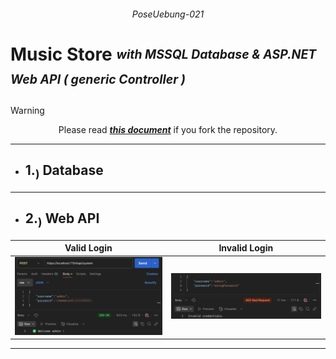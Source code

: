 ###### <p align="center"> PoseUebung-021 </p>

# Music Store <sub><sup>*with MSSQL Database & ASP.NET Web API ( generic Controller )*</sup></sub> 

>[!WARNING]
> <div align="center">
>  
>  Please read [***this document***](https://github.com/IxI-Enki/PoseUebung-021/tree/master/MusicStore.Logic/Connections) if you fork the repository.
>
> </div>

<!--
<div align="center">

  <img src="img/postman.png" alt="postman" width=50%>

  | <img src="img/url1.png" alt="url1" width=50%> | <img src="img/url2.png" alt="url2" width=50%> |
  |:---------------------------------------------:|:---------------------------------------------:|

  <img src="img/MusicStore.png" alt="uml">

</div>
-->

---

- ## 1.<sub>)</sub> Database

---

- ## 2.<sub>)</sub> Web API

<div align="center">

  |    Valid Login                                            |                      Invalid Login                        |
  |:---------------------------------------------------------:|:---------------------------------------------------------:|
  | <img src="img/login-valid.png" alt="valid" width=600px> | <img src="img/login-invalid.png" alt="invalid" width=600px> |

</div>

---
